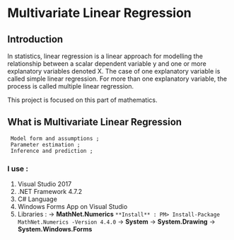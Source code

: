 # Multivariate Linear Regression

## Introduction

In statistics, linear regression is a linear approach for modelling the relationship between a scalar dependent variable y and one or more explanatory variables denoted X. 
The case of one explanatory variable is called simple linear regression. 
For more than one explanatory variable, the process is called multiple linear regression.

This project is focused on this part of mathematics.

## What is Multivariate Linear Regression

```
 Model form and assumptions ;
 Parameter estimation ; 
 Inference and prediction ; 
```

### I use : 
1. Visual Studio 2017 
2. .NET Framework 4.7.2 
3. C# Language 
4. Windows Forms App on Visual Studio 
5. Libraries : 
	-> **MathNet.Numerics**
		```
		**Install** : PM> Install-Package MathNet.Numerics -Version 4.4.0
		```
	-> **System**
	-> **System.Drawing**
	-> **System.Windows.Forms**
